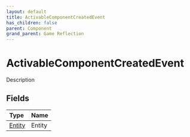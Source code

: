 ```yaml
---
layout: default
title: ActivableComponentCreatedEvent
has_children: false
parent: Component
grand_parent: Game Reflection
---
```

# ActivableComponentCreatedEvent
Description 

## Fields

| Type | Name |
|:----------|:--------------|
| [Entity](/riftbreaker-wiki/docs/game-reflection/classes/entity/) | Entity |

